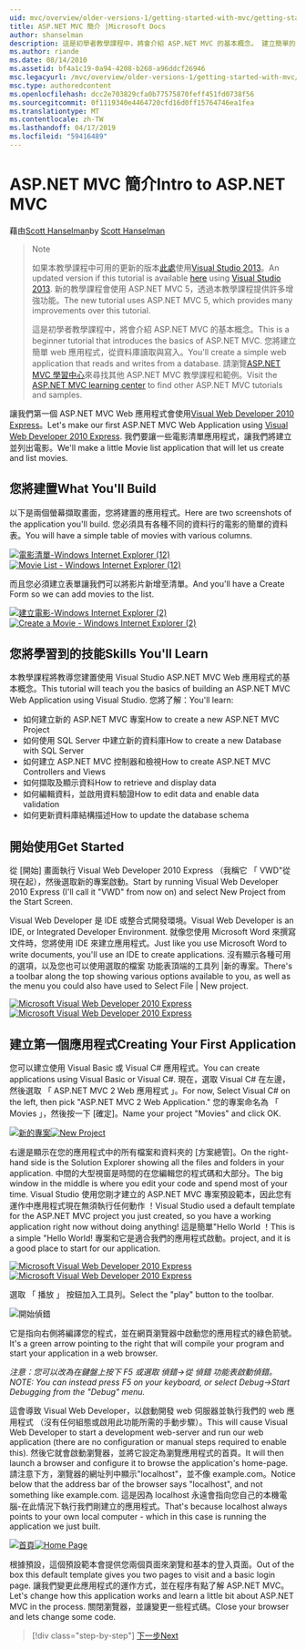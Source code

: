 ```yaml
---
uid: mvc/overview/older-versions-1/getting-started-with-mvc/getting-started-with-mvc-part1
title: ASP.NET MVC 簡介 |Microsoft Docs
author: shanselman
description: 這是初學者教學課程中，將會介紹 ASP.NET MVC 的基本概念。 建立簡單的 web 應用程式，從資料庫讀取與寫入。
ms.author: riande
ms.date: 08/14/2010
ms.assetid: bf4a1c19-0a94-4208-b268-a96ddcf26946
msc.legacyurl: /mvc/overview/older-versions-1/getting-started-with-mvc/getting-started-with-mvc-part1
msc.type: authoredcontent
ms.openlocfilehash: dcc2e703829cfa0b77575870feff451fd0738f56
ms.sourcegitcommit: 0f1119340e4464720cfd16d0ff15764746ea1fea
ms.translationtype: MT
ms.contentlocale: zh-TW
ms.lasthandoff: 04/17/2019
ms.locfileid: "59416489"
---
```

# <a name="intro-to-aspnet-mvc"></a><span data-ttu-id="a3e64-104">ASP.NET MVC 簡介</span><span class="sxs-lookup"><span data-stu-id="a3e64-104">Intro to ASP.NET MVC</span></span>

<span data-ttu-id="a3e64-105">藉由[Scott Hanselman](https://github.com/shanselman)</span><span class="sxs-lookup"><span data-stu-id="a3e64-105">by [Scott Hanselman](https://github.com/shanselman)</span></span>

> > [!NOTE]
> > <span data-ttu-id="a3e64-106">如果本教學課程中可用的更新的版本[此處](../../getting-started/introduction/getting-started.md)使用[Visual Studio 2013](https://my.visualstudio.com/Downloads?q=visual%20studio%202013)。</span><span class="sxs-lookup"><span data-stu-id="a3e64-106">An updated version if this tutorial is available [here](../../getting-started/introduction/getting-started.md) using [Visual Studio 2013](https://my.visualstudio.com/Downloads?q=visual%20studio%202013).</span></span> <span data-ttu-id="a3e64-107">新的教學課程會使用 ASP.NET MVC 5，透過本教學課程提供許多增強功能。</span><span class="sxs-lookup"><span data-stu-id="a3e64-107">The new tutorial uses ASP.NET MVC 5, which provides many improvements over this tutorial.</span></span>
>
>
> <span data-ttu-id="a3e64-108">這是初學者教學課程中，將會介紹 ASP.NET MVC 的基本概念。</span><span class="sxs-lookup"><span data-stu-id="a3e64-108">This is a beginner tutorial that introduces the basics of ASP.NET MVC.</span></span> <span data-ttu-id="a3e64-109">您將建立簡單 web 應用程式，從資料庫讀取與寫入。</span><span class="sxs-lookup"><span data-stu-id="a3e64-109">You'll create a simple web application that reads and writes from a database.</span></span> <span data-ttu-id="a3e64-110">請瀏覽[ASP.NET MVC 學習中心](../../../index.md)來尋找其他 ASP.NET MVC 教學課程和範例。</span><span class="sxs-lookup"><span data-stu-id="a3e64-110">Visit the [ASP.NET MVC learning center](../../../index.md) to find other ASP.NET MVC tutorials and samples.</span></span>


<span data-ttu-id="a3e64-111">讓我們第一個 ASP.NET MVC Web 應用程式會使用[Visual Web Developer 2010 Express](https://www.microsoft.com/express/Web/)。</span><span class="sxs-lookup"><span data-stu-id="a3e64-111">Let's make our first ASP.NET MVC Web Application using [Visual Web Developer 2010 Express](https://www.microsoft.com/express/Web/).</span></span> <span data-ttu-id="a3e64-112">我們要讓一些電影清單應用程式，讓我們將建立並列出電影。</span><span class="sxs-lookup"><span data-stu-id="a3e64-112">We'll make a little Movie list application that will let us create and list movies.</span></span>

## <a name="what-youll-build"></a><span data-ttu-id="a3e64-113">您將建置</span><span class="sxs-lookup"><span data-stu-id="a3e64-113">What You'll Build</span></span>

<span data-ttu-id="a3e64-114">以下是兩個螢幕擷取畫面，您將建置的應用程式。</span><span class="sxs-lookup"><span data-stu-id="a3e64-114">Here are two screenshots of the application you'll build.</span></span> <span data-ttu-id="a3e64-115">您必須具有各種不同的資料行的電影的簡單的資料表。</span><span class="sxs-lookup"><span data-stu-id="a3e64-115">You will have a simple table of movies with various columns.</span></span>

<span data-ttu-id="a3e64-116">[![電影清單-Windows Internet Explorer (12)](getting-started-with-mvc-part1/_static/image2.png)](getting-started-with-mvc-part1/_static/image1.png)</span><span class="sxs-lookup"><span data-stu-id="a3e64-116">[![Movie List - Windows Internet Explorer (12)](getting-started-with-mvc-part1/_static/image2.png)](getting-started-with-mvc-part1/_static/image1.png)</span></span>

<span data-ttu-id="a3e64-117">而且您必須建立表單讓我們可以將影片新增至清單。</span><span class="sxs-lookup"><span data-stu-id="a3e64-117">And you'll have a Create Form so we can add movies to the list.</span></span>

<span data-ttu-id="a3e64-118">[![建立電影-Windows Internet Explorer (2)](getting-started-with-mvc-part1/_static/image4.png)](getting-started-with-mvc-part1/_static/image3.png)</span><span class="sxs-lookup"><span data-stu-id="a3e64-118">[![Create a Movie - Windows Internet Explorer (2)](getting-started-with-mvc-part1/_static/image4.png)](getting-started-with-mvc-part1/_static/image3.png)</span></span>

## <a name="skills-youll-learn"></a><span data-ttu-id="a3e64-119">您將學習到的技能</span><span class="sxs-lookup"><span data-stu-id="a3e64-119">Skills You'll Learn</span></span>

<span data-ttu-id="a3e64-120">本教學課程將教導您建置使用 Visual Studio ASP.NET MVC Web 應用程式的基本概念。</span><span class="sxs-lookup"><span data-stu-id="a3e64-120">This tutorial will teach you the basics of building an ASP.NET MVC Web Application using Visual Studio.</span></span> <span data-ttu-id="a3e64-121">您將了解：</span><span class="sxs-lookup"><span data-stu-id="a3e64-121">You'll learn:</span></span>

- <span data-ttu-id="a3e64-122">如何建立新的 ASP.NET MVC 專案</span><span class="sxs-lookup"><span data-stu-id="a3e64-122">How to create a new ASP.NET MVC Project</span></span>
- <span data-ttu-id="a3e64-123">如何使用 SQL Server 中建立新的資料庫</span><span class="sxs-lookup"><span data-stu-id="a3e64-123">How to create a new Database with SQL Server</span></span>
- <span data-ttu-id="a3e64-124">如何建立 ASP.NET MVC 控制器和檢視</span><span class="sxs-lookup"><span data-stu-id="a3e64-124">How to create ASP.NET MVC Controllers and Views</span></span>
- <span data-ttu-id="a3e64-125">如何擷取及顯示資料</span><span class="sxs-lookup"><span data-stu-id="a3e64-125">How to retrieve and display data</span></span>
- <span data-ttu-id="a3e64-126">如何編輯資料，並啟用資料驗證</span><span class="sxs-lookup"><span data-stu-id="a3e64-126">How to edit data and enable data validation</span></span>
- <span data-ttu-id="a3e64-127">如何更新資料庫結構描述</span><span class="sxs-lookup"><span data-stu-id="a3e64-127">How to update the database schema</span></span>

## <a name="get-started"></a><span data-ttu-id="a3e64-128">開始使用</span><span class="sxs-lookup"><span data-stu-id="a3e64-128">Get Started</span></span>

<span data-ttu-id="a3e64-129">從 [開始] 畫面執行 Visual Web Developer 2010 Express （我稱它 「 VWD"從現在起），然後選取新的專案啟動。</span><span class="sxs-lookup"><span data-stu-id="a3e64-129">Start by running Visual Web Developer 2010 Express (I'll call it "VWD" from now on) and select New Project from the Start Screen.</span></span>

<span data-ttu-id="a3e64-130">Visual Web Developer 是 IDE 或整合式開發環境。</span><span class="sxs-lookup"><span data-stu-id="a3e64-130">Visual Web Developer is an IDE, or Integrated Developer Environment.</span></span> <span data-ttu-id="a3e64-131">就像您使用 Microsoft Word 來撰寫文件時，您將使用 IDE 來建立應用程式。</span><span class="sxs-lookup"><span data-stu-id="a3e64-131">Just like you use Microsoft Word to write documents, you'll use an IDE to create applications.</span></span> <span data-ttu-id="a3e64-132">沒有顯示各種可用的選項，以及您也可以使用選取的檔案 功能表頂端的工具列 |新的專案。</span><span class="sxs-lookup"><span data-stu-id="a3e64-132">There's a toolbar along the top showing various options available to you, as well as the menu you could also have used to Select File | New project.</span></span>

<span data-ttu-id="a3e64-133">[![Microsoft Visual Web Developer 2010 Express](getting-started-with-mvc-part1/_static/image6.png)](getting-started-with-mvc-part1/_static/image5.png)</span><span class="sxs-lookup"><span data-stu-id="a3e64-133">[![Microsoft Visual Web Developer 2010 Express](getting-started-with-mvc-part1/_static/image6.png)](getting-started-with-mvc-part1/_static/image5.png)</span></span>

## <a name="creating-your-first-application"></a><span data-ttu-id="a3e64-134">建立第一個應用程式</span><span class="sxs-lookup"><span data-stu-id="a3e64-134">Creating Your First Application</span></span>

<span data-ttu-id="a3e64-135">您可以建立使用 Visual Basic 或 Visual C# 應用程式。</span><span class="sxs-lookup"><span data-stu-id="a3e64-135">You can create applications using Visual Basic or Visual C#.</span></span> <span data-ttu-id="a3e64-136">現在，選取 Visual C# 在左邊，然後選取 「 ASP.NET MVC 2 Web 應用程式 」。</span><span class="sxs-lookup"><span data-stu-id="a3e64-136">For now, Select Visual C# on the left, then pick "ASP.NET MVC 2 Web Application."</span></span> <span data-ttu-id="a3e64-137">您的專案命名為 「 Movies 」，然後按一下 [確定]。</span><span class="sxs-lookup"><span data-stu-id="a3e64-137">Name your project "Movies" and click OK.</span></span>

<span data-ttu-id="a3e64-138">[![新的專案](getting-started-with-mvc-part1/_static/image8.png)](getting-started-with-mvc-part1/_static/image7.png)</span><span class="sxs-lookup"><span data-stu-id="a3e64-138">[![New Project](getting-started-with-mvc-part1/_static/image8.png)](getting-started-with-mvc-part1/_static/image7.png)</span></span>

<span data-ttu-id="a3e64-139">右邊是顯示在您的應用程式中的所有檔案和資料夾的 [方案總管]。</span><span class="sxs-lookup"><span data-stu-id="a3e64-139">On the right-hand side is the Solution Explorer showing all the files and folders in your application.</span></span> <span data-ttu-id="a3e64-140">中間的大型視窗是時間的在您編輯您的程式碼和大部分。</span><span class="sxs-lookup"><span data-stu-id="a3e64-140">The big window in the middle is where you edit your code and spend most of your time.</span></span> <span data-ttu-id="a3e64-141">Visual Studio 使用您剛才建立的 ASP.NET MVC 專案預設範本，因此您有運作中應用程式現在無須執行任何動作 ！</span><span class="sxs-lookup"><span data-stu-id="a3e64-141">Visual Studio used a default template for the ASP.NET MVC project you just created, so you have a working application right now without doing anything!</span></span> <span data-ttu-id="a3e64-142">這是簡單"Hello World ！</span><span class="sxs-lookup"><span data-stu-id="a3e64-142">This is a simple "Hello World!</span></span> <span data-ttu-id="a3e64-143">專案和它是適合我們的應用程式啟動。</span><span class="sxs-lookup"><span data-stu-id="a3e64-143">project, and it is a good place to start for our application.</span></span>

<span data-ttu-id="a3e64-144">[![Microsoft Visual Web Developer 2010 Express](getting-started-with-mvc-part1/_static/image10.png)](getting-started-with-mvc-part1/_static/image9.png)</span><span class="sxs-lookup"><span data-stu-id="a3e64-144">[![Microsoft Visual Web Developer 2010 Express](getting-started-with-mvc-part1/_static/image10.png)](getting-started-with-mvc-part1/_static/image9.png)</span></span>

<span data-ttu-id="a3e64-145">選取 「 播放 」 按鈕加入工具列。</span><span class="sxs-lookup"><span data-stu-id="a3e64-145">Select the "play" button to the toolbar.</span></span>

![開始偵錯](getting-started-with-mvc-part1/_static/image11.png)

<span data-ttu-id="a3e64-147">它是指向右側將編譯您的程式，並在網頁瀏覽器中啟動您的應用程式的綠色箭號。</span><span class="sxs-lookup"><span data-stu-id="a3e64-147">It's a green arrow pointing to the right that will compile your program and start your application in a web browser.</span></span>

<span data-ttu-id="a3e64-148">*注意：您可以改為在鍵盤上按下 F5 或選取 偵錯-&gt;從 偵錯 功能表啟動偵錯。*</span><span class="sxs-lookup"><span data-stu-id="a3e64-148">*NOTE: You can instead press F5 on your keyboard, or select Debug-&gt;Start Debugging from the "Debug" menu.*</span></span>

<span data-ttu-id="a3e64-149">這會導致 Visual Web Developer，以啟動開發 web 伺服器並執行我們的 web 應用程式 （沒有任何組態或啟用此功能所需的手動步驟）。</span><span class="sxs-lookup"><span data-stu-id="a3e64-149">This will cause Visual Web Developer to start a development web-server and run our web application (there are no configuration or manual steps required to enable this).</span></span> <span data-ttu-id="a3e64-150">然後它就會啟動瀏覽器，並將它設定為瀏覽應用程式的首頁。</span><span class="sxs-lookup"><span data-stu-id="a3e64-150">It will then launch a browser and configure it to browse the application's home-page.</span></span> <span data-ttu-id="a3e64-151">請注意下方，瀏覽器的網址列中顯示"localhost"，並不像 example.com。</span><span class="sxs-lookup"><span data-stu-id="a3e64-151">Notice below that the address bar of the browser says "localhost", and not something like example.com.</span></span> <span data-ttu-id="a3e64-152">這是因為 localhost 永遠會指向您自己的本機電腦-在此情況下執行我們剛建立的應用程式。</span><span class="sxs-lookup"><span data-stu-id="a3e64-152">That's because localhost always points to your own local computer - which in this case is running the application we just built.</span></span>

<span data-ttu-id="a3e64-153">[![首頁](getting-started-with-mvc-part1/_static/image13.png)](getting-started-with-mvc-part1/_static/image12.png)</span><span class="sxs-lookup"><span data-stu-id="a3e64-153">[![Home Page](getting-started-with-mvc-part1/_static/image13.png)](getting-started-with-mvc-part1/_static/image12.png)</span></span>

<span data-ttu-id="a3e64-154">根據預設，這個預設範本會提供您兩個頁面來瀏覽和基本的登入頁面。</span><span class="sxs-lookup"><span data-stu-id="a3e64-154">Out of the box this default template gives you two pages to visit and a basic login page.</span></span> <span data-ttu-id="a3e64-155">讓我們變更此應用程式的運作方式，並在程序有點了解 ASP.NET MVC。</span><span class="sxs-lookup"><span data-stu-id="a3e64-155">Let's change how this application works and learn a little bit about ASP.NET MVC in the process.</span></span> <span data-ttu-id="a3e64-156">關閉瀏覽器，並讓變更一些程式碼。</span><span class="sxs-lookup"><span data-stu-id="a3e64-156">Close your browser and lets change some code.</span></span>

> [!div class="step-by-step"]
> [<span data-ttu-id="a3e64-157">下一步</span><span class="sxs-lookup"><span data-stu-id="a3e64-157">Next</span></span>](getting-started-with-mvc-part2.md)
